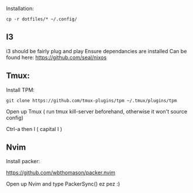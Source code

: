 Installation:

```
cp -r dotfiles/* ~/.config/
```
## I3
i3 should be fairly plug and play
Ensure dependancies are installed 
Can be found here:
https://github.com/seal/nixos
## Tmux:
Install TPM:
```
git clone https://github.com/tmux-plugins/tpm ~/.tmux/plugins/tpm
```

Open up Tmux ( run tmux kill-server beforehand, otherwise it won't source config)

Ctrl-a then I ( capital I ) 


## Nvim
Install packer:

https://github.com/wbthomason/packer.nvim


Open up Nvim and type PackerSync()
ez pez :) 

